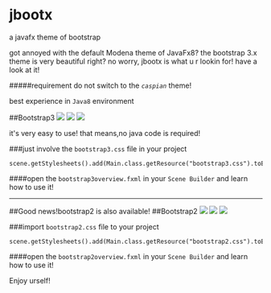 # jbootx
a javafx theme of bootstrap

got annoyed with the default Modena theme of JavaFx8?
the bootstrap 3.x theme is very beautiful right?
no worry, jbootx is what u r lookin for!
have a look at it!

#####requirement
do not switch to the *`caspian`* theme!

best experience in `Java8` environment

##Bootstrap3
![](images/bootstrap3-1.png)
![](images/bootstrap3-2.png)
![](images/bootstrap3-3.png)

it's very easy to use! that means,no java code is required!

###just involve the `bootstrap3.css` file in your project
~~~
scene.getStylesheets().add(Main.class.getResource("bootstrap3.css").toExternalForm());
~~~

####open the `bootstrap3overview.fxml` in your `Scene Builder` and learn how to use it!


-------
##Good news!bootstrap2 is also available!
##Bootstrap2
![](images/bootstrap2-1.png)
![](images/bootstrap2-2.png)
![](images/bootstrap2-3.png)

###import `bootstrap2.css` file to your project
~~~
scene.getStylesheets().add(Main.class.getResource("bootstrap2.css").toExternalForm());
~~~

####open the `bootstrap2overview.fxml` in your `Scene Builder` and learn how to use it!

Enjoy urself!